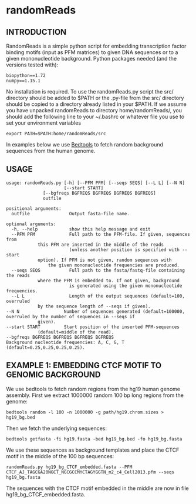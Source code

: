 
# randomReads

## INTRODUCTION

RandomReads is a simple python script for embedding transcription factor binding motifs (input as PFM matrices) to given DNA sequences or to a given mononucleotide background. Python packages needed (and the versions tested with):

```
biopython==1.72
numpy==1.15.1
```


No installation is required. To use the randomReads.py script the src/ directory should be added to $PATH or the .py-file from the src/ directory should be copied to a directory already listed in your $PATH. If we assume you have unpacked randomReads to directory home/randomReads/, you should add the following line to your ~/.bashrc or whatever file you use to set your environment variables

`export PATH=$PATH:home/randomReads/src`

In examples below we use [Bedtools](https://bedtools.readthedocs.io/en/latest/index.html) to fetch random background sequences from the human genome.

## USAGE

```
usage: randomReads.py [-h] [--PFM PFM] [--seqs SEQS] [--L L] [--N N]
                      [--start START]
		      [--bgfreqs BGFREQS BGFREQS BGFREQS BGFREQS]
		      outfile

positional arguments:
  outfile               Output fasta-file name.

optional arguments:
  -h, --help            show this help message and exit
  --PFM PFM             Full path to the PFM-file. If given, sequences from
  			this PFM are inserted in the middle of the reads
                        (unless another position is specified with --start
			option). If PFM is not given, random sequences with
		        the given mononucleotide frequencies are produced.
  --seqs SEQS           Full path to the fasta/fastq-file containing the reads
			where the PFM is embedded to. If not given, background
                        is generated using the given mononucleotide															                      frequencies.
  --L L                 Length of the output sequences (default=100, overruled
			by the sequence length of --seqs if given).															--N N                 Number of sequences generated (default=100000,																	    overruled by the number of sequences in --seqs if
			given).																				--start START         Start position of the inserted PFM-sequences
			(default=middle of the read).																	--bgfreqs BGFREQS BGFREQS BGFREQS BGFREQS																				    Background nucleotide frequencies: A, C, G, T																	  (default=0.25,0.25,0.25,0.25).															      
```


## EXAMPLE 1: EMBEDDING CTCF MOTIF TO GENOMIC BACKGROUND

We use bedtools to fetch random regions from the hg19 human genome assembly. First we extract 1000000 random 100 bp long regions from the genome:

`bedtools random -l 100 -n 1000000 -g path/hg19.chrom.sizes > hg19_bg.bed`

Then we fetch the underlying sequences:

`bedtools getfasta -fi hg19.fasta -bed hg19_bg.bed -fo hg19_bg.fasta`

We use these sequences as background templates and place the CTCF motif in the middle of the 100 bp sequences:

`randomReads.py hg19_bg_CTCF_embedded.fasta --PFM CTCF_AJ_TAGCGA20NGCT_NGCGCCMYCTAGYGGTN_m2_c4_Cell2013.pfm --seqs hg19_bg.fasta`

The sequences with the CTCF motif embedded in the middle are now in file hg19_bg_CTCF_embedded.fasta.
